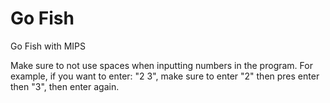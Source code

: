 # Go Fish
Go Fish with MIPS

Make sure to not use spaces when inputting numbers in the program. For example, if you want to enter: "2 3", make sure to enter "2" then pres enter then "3", then enter again.
